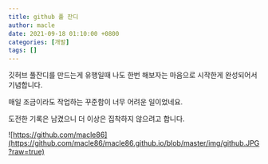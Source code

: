 ```yaml
---
title: github 풀 잔디
author: macle
date: 2021-09-18 01:10:00 +0800
categories: [개발]
tags: []
---
```


깃허브 풀잔디를 만드는게 유행일때 나도 한번 해보자는 마음으로 시작한게 완성되어서 기념합니다.

매일 조금이라도 작업하는 꾸준함이 너무 어려운 일이었네요.

도전한 기록은 남겼으니 더 이상은 집착하지 않으려고 합니다.

![https://github.com/macle86](https://github.com/macle86/macle86.github.io/blob/master/img/github.JPG?raw=true)
